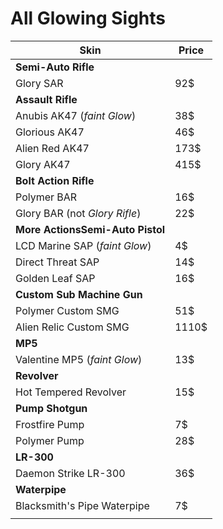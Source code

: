 # All Glowing Sights

| Skin                             | Price |
| -------------------------------- | ----- |
| **Semi-Auto Rifle**              |       |
| Glory SAR                        | 92$   |
| **Assault Rifle**                |       |
| Anubis AK47 (*faint Glow*)       | 38$   |
| Glorious AK47                    | 46$   |
| Alien Red AK47                   | 173$  |
| Glory AK47                       | 415$  |
| **Bolt Action Rifle**            |       |
| Polymer BAR                      | 16$   |
| Glory BAR (not *Glory Rifle*)    | 22$   |
| **More ActionsSemi-Auto Pistol** |       |
| LCD Marine SAP (*faint Glow*)    | 4$    |
| Direct Threat SAP                | 14$   |
| Golden Leaf SAP                  | 16$   |
| **Custom Sub Machine Gun**       |       |
| Polymer Custom SMG               | 51$   |
| Alien Relic Custom SMG           | 1110$ |
| **MP5**                          |       |
| Valentine MP5 (*faint Glow*)     | 13$   |
| **Revolver**                     |       |
| Hot Tempered Revolver            | 15$   |
| **Pump Shotgun**                 |       |
| Frostfire Pump                   | 7$    |
| Polymer Pump                     | 28$   |
| **LR-300**                       |       |
| Daemon Strike LR-300             | 36$   |
| **Waterpipe**                    |       |
| Blacksmith's Pipe Waterpipe      | 7$    |
|                                  |       |